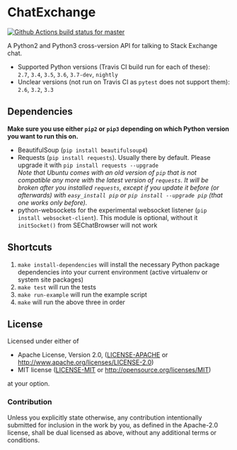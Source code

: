 ChatExchange
============

[![Github Actions build status for master](https://github.com/Manishearth/ChatExchange/actions/workflows/lint+test.yml/badge.svg)](https://github.com/Manishearth/ChatExchange/actions)

A Python2 and Python3 cross-version API for talking to Stack Exchange chat.

 - Supported Python versions (Travis CI build run for each of these):  
    `2.7`, `3.4`, `3.5`, `3.6`, `3.7-dev`, `nightly` 
 - Unclear versions (not run on Travis CI as `pytest` does not support them):
    `2.6`, `3.2`, `3.3`

## Dependencies
**Make sure you use either `pip2` or `pip3` depending on which Python version you want to run this on.**


 - BeautifulSoup (`pip install beautifulsoup4`)
 - Requests (`pip install requests`). Usually there by default. Please upgrade it with `pip install requests --upgrade`  
   *Note that Ubuntu comes with an old version of `pip` that is not compatible any more with the latest version of `requests`. It will be broken after you installed `requests`, except if you update it before (or afterwards) with `easy_install pip` or `pip install --upgrade pip` (that one works only before).*
 - python-websockets for the experimental websocket listener (`pip install websocket-client`). This module is optional, without it `initSocket()` from SEChatBrowser will not work

## Shortcuts

1. `make install-dependencies` will install the necessary Python package dependencies into your current environment (active virtualenv or system site packages)
2. `make test` will run the tests
3. `make run-example` will run the example script
4. `make` will run the above three in order

## License

Licensed under either of

 * Apache License, Version 2.0, ([LICENSE-APACHE](LICENSE-APACHE) or http://www.apache.org/licenses/LICENSE-2.0)
 * MIT license ([LICENSE-MIT](LICENSE-MIT) or http://opensource.org/licenses/MIT)

at your option.

### Contribution

Unless you explicitly state otherwise, any contribution intentionally submitted
for inclusion in the work by you, as defined in the Apache-2.0 license, shall be dual licensed as above, without any
additional terms or conditions.
